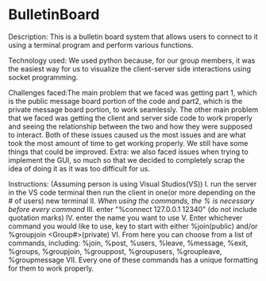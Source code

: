 # BulletinBoard

Description: This is a bulletin board system that allows users to connect to it using a terminal program and perform various functions. 

Technology used: We used python because, for our group members, it was the easiest way for us to visualize the client-server side interactions using socket programming. 

Challenges faced:The main problem that we faced was getting part 1, which is the public message board portion of the code and part2, which is the private message board portion, to work seamlessly. The other main problem that we faced was getting the client and server side code to work properly and seeing the relationship between the two and how they were supposed to interact. Both of these issues caused us the most issues and are what took the most amount of time to get working properly. We still have some things that could be improved. Extra: we also faced issues when trying to implement the GUI, so much so that we decided to completely scrap the idea of doing it as it was too difficult for us.

Instructions:
(Assuming person is using Visual Studios(VS))
I. run the server in the VS code terminal then run the client in one(or more depending on the # of users) new terminal
II. *When using the commands, the % is necessary before every command*
III. enter "%connect 127.0.0.1 12340" (do not include quotation marks)
IV. enter the name you want to use
V. Enter whichever command you would like to use, key to start with either %join(public) and/or %groupjoin <Group#>(private)
VI. From here you can choose from a list of commands, including: %join, %post, %users, %leave, %message, %exit, %groups, %groupjoin, %grouppost, %groupusers, %groupleave, %groupmessage
VII. Every one of these commands has a unique formatting for them to work properly.

